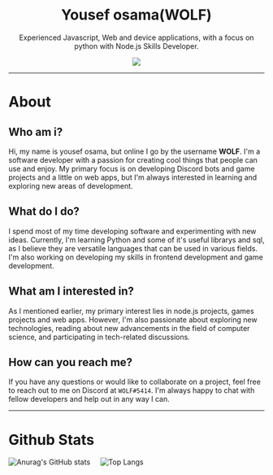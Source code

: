 <h1 align="center">Yousef osama(WOLF)</h1>
<p align="center">Experienced Javascript, Web and device applications, with a focus on python with Node.js Skills Developer.</p>
<p align="center">
<a href="https://github.com/iiBlackwolf/iiBlackwolf">
   <img src="https://forthebadge.com/images/badges/built-with-love.svg"/>
</a>
</p>

---
# About
## Who am i?
Hi, my name is yousef osama, but online I go by the username **WOLF**. I'm a software developer with a passion for creating cool things that people can use and enjoy. My primary focus is on developing Discord bots and game projects and a little on web apps, but I'm always interested in learning and exploring new areas of development.

## What do I do?
I spend most of my time developing software and experimenting with new ideas. Currently, I'm learning Python and some of it's useful librarys and sql, as I believe they are versatile languages that can be used in various fields. I'm also working on developing my skills in frontend development and game development.

## What am I interested in?
As I mentioned earlier, my primary interest lies in node.js projects, games projects and web apps. However, I'm also passionate about exploring new technologies, reading about new advancements in the field of computer science, and participating in tech-related discussions.

## How can you reach me?
If you have any questions or would like to collaborate on a project, feel free to reach out to me on Discord at `WOLF#5414`. I'm always happy to chat with fellow developers and help out in any way I can.

---

# Github Stats

<div style="display: flex; margin-bottom: 20px;" align="center">
  <img src="https://github-readme-stats.vercel.app/api?username=iiBlackwolf&show_icons=true&theme=radical" alt="Anurag's GitHub stats" style="margin-right: 20px;" />
  <img src="https://github-readme-stats.vercel.app/api/top-langs/?username=anuraghazra&layout=compact" alt="Top Langs" />
</div>
